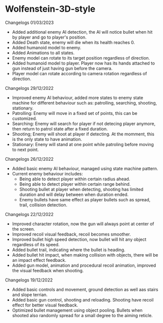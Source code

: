 # Wolfenstein-3D-style
Changelogs 01/03/2023
  - Added additional enemy AI detection, the AI will notice bullet when hit by player and go to player's position.
  - Added Death state, enemy will die when its health reaches 0.
  - Added humanoid model to enemy.
  - Added Animations to all states.
  - Enemy model can rotate to its target position regardless of direction.
  - Added humanoid model to player. Player now has its hands attached to gun instead of just having gun before the camera.
  - Player model can rotate according to camera rotation regardless of direction.

Changelogs 29/12/2022
  - Improved enemy AI behaviour, added more states to enemy state machine for different behaviour such as: patrolling, searching, shooting, stationary.
  - Patrolling: Enemy will move in a fixed set of points, this can be customized.
  - Searching: Enemy will search for player if not detecing player anymore, then return to patrol state after a fixed duration.
  - Shooting; Enemy will shoot at player if detecting. At the momment, this is the only state to have animation.
  - Stationary: Eneny will stand at one point while patroling before moving to next point.

Changelogs 26/12/2022
  - Added basic enemy AI behaviour, managed using state machine pattern.
  - Current enemy behaviour includes:
    + Being able to detect player within certain radius ahead.
    + Being able to detect player within certain range behind.
    + Shooting bullet at player when detecting, shooting has limited duration and will delay between when duration ended.
    + Enemy bullets have same effect as player bullets such as spread, trail, collision detection.

Changelogs 22/12/2022
  - Improved character rotation, now the gun will always point at center of the screen.
  - Improved recoil visual feedback, recoil becomes smoother.
  - Improved bullet high speed detection, now bullet will hit any object regardless of its speed.
  - Added bullet trail, indicating where the bullet is heading.
  - Added bullet hit impact, when making collision with objects, there will be an impact effect feedback.
  - Added gun model, animation and procedural recoil animation, improved the visual feedback when shooting.

 Changelogs 19/12/2022
  - Added basic controls and movement, ground detection as well aas stairs and slope terrian.
  - Added basic gun control, shooting and reloading. Shooting have recoil effect for better visual feedback.
  - Optimized bullet management using object pooling. Bullets when shooted also randomly spread for a small degree to the aiming reticle.
